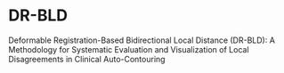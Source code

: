# DR-BLD
Deformable Registration-Based Bidirectional Local Distance (DR-BLD): A Methodology for Systematic Evaluation and Visualization of Local Disagreements in Clinical Auto-Contouring
